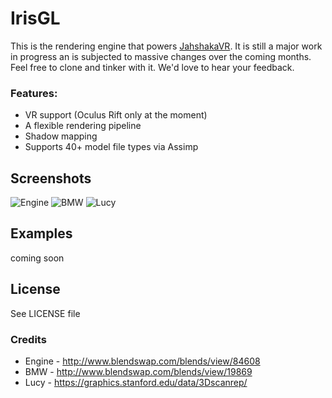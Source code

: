 # IrisGL

This is the rendering engine that powers [JahshakaVR](https://github.com/jahshaka/VR). It is still a major work in progress an is subjected to massive changes over the coming months. Feel free to clone and tinker with it. We'd love to hear your feedback.

### Features:
- VR support (Oculus Rift only at the moment)
- A flexible rendering pipeline
- Shadow mapping
- Supports 40+ model file types via Assimp


## Screenshots
![Engine](https://snag.gy/pJH2id.jpg)
![BMW](https://snag.gy/0aUPwK.jpg)
![Lucy](https://snag.gy/y0QKNa.jpg)

## Examples
coming soon

## License
See LICENSE file

### Credits
- Engine - http://www.blendswap.com/blends/view/84608
- BMW - http://www.blendswap.com/blends/view/19869
- Lucy - https://graphics.stanford.edu/data/3Dscanrep/

